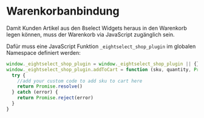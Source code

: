 # Warenkorbanbindung

Damit Kunden Artikel aus den 8select Widgets heraus in den Warenkorb legen können, muss der Warenkorb via JavaScript zugänglich sein.

Dafür muss eine JavaScript Funktion `_eightselect_shop_plugin` im globalen Namespace definiert werden:

```javascript
window._eightselect_shop_plugin = window._eightselect_shop_plugin || {}
window._eightselect_shop_plugin.addToCart = function (sku, quantity, Promise) {
  try {
    //add your custom code to add sku to cart here
    return Promise.resolve()
  } catch (error) {
    return Promise.reject(error)
  }
}
```



